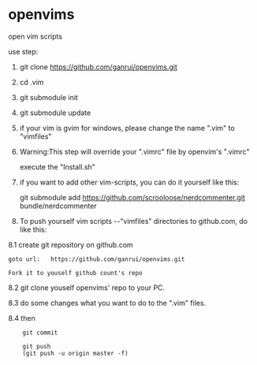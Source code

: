 openvims
========
open vim scripts

use step:

1.    git clone https://github.com/ganrui/openvims.git

2.    cd .vim

3.    git submodule init

4.    git submodule update

5. if your vim is gvim for windows, please change the name ".vim" to "vimfiles"

6. Warning:This step will override your ".vimrc" file by openvim's ".vimrc" 

    execute the "Install.sh" 

7. if you want to add other vim-scripts, you can do it yourself like this:

    git submodule add https://github.com/scrooloose/nerdcommenter.git bundle/nerdcommenter

8. To push yourself vim scripts --"vimfiles" directories to github.com, do like this:
    
8.1 create git repository on github.com

    goto url:   https://github.com/ganrui/openvims.git

    Fork it to youself github count's repo

8.2 git clone youself openvims' repo to your PC.

8.3 do some changes what you want to do to the ".vim" files.

8.4 then

        git commit 

        git push
        (git push -u origin master -f)



